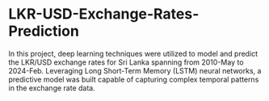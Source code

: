 # LKR-USD-Exchange-Rates-Prediction
In this project, deep learning techniques were utilized to model and predict the LKR/USD exchange rates for Sri Lanka spanning from 2010-May to 2024-Feb. Leveraging Long Short-Term Memory (LSTM) neural networks, a predictive model was built capable of capturing complex temporal patterns in the exchange rate data.
